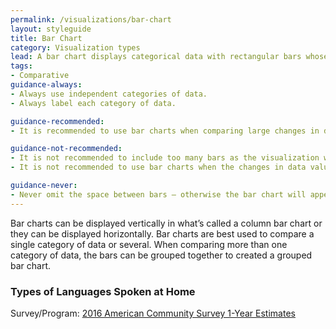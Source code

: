 ```yaml
---
permalink: /visualizations/bar-chart
layout: styleguide
title: Bar Chart
category: Visualization types
lead: A bar chart displays categorical data with rectangular bars whose length or height corresponds to the value of each data point.
tags:
- Comparative
guidance-always:
- Always use independent categories of data.
- Always label each category of data.

guidance-recommended:
- It is recommended to use bar charts when comparing large changes in data values.

guidance-not-recommended:
- It is not recommended to include too many bars as the visualization will become difficult to understand.
- It is not recommended to use bar charts when the changes in data values are miniscule.

guidance-never:
- Never omit the space between bars – otherwise the bar chart will appear to be a histogram.
---
```


<p>
  Bar charts can be displayed vertically in what’s called a column bar chart or they can be displayed horizontally. Bar charts are best used to compare a single category of data or several. When comparing more than one category of data, the bars can be grouped together to created a grouped bar chart.
</p>

<div class="usa-chart-card">
  <div class="usa-chart-header">
    <h3 class="usa-chart-title">Types of Languages Spoken at Home</h3>
  </div>
  <canvas id="barChart"></canvas>
  <div class="usa-source-container">
    Survey/Program: <a href="https://www.census.gov/programs-surveys/acs/" target="_blank">2016 American Community Survey 1-Year Estimates</a>
  </div>
</div>
